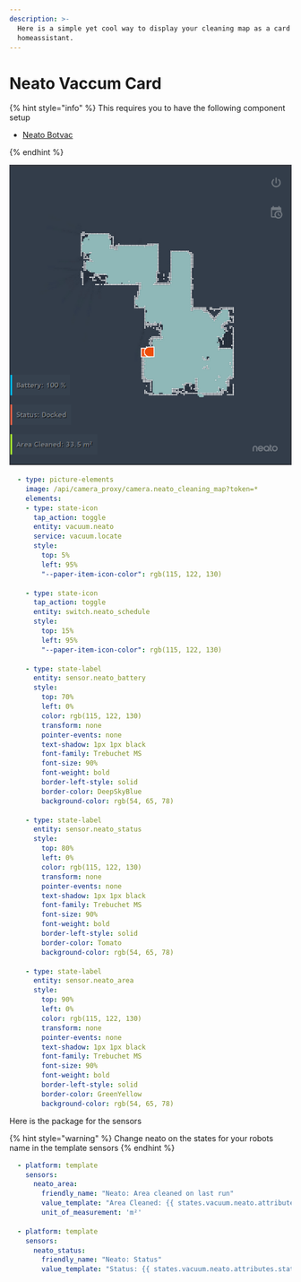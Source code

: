 ```yaml
---
description: >-
  Here is a simple yet cool way to display your cleaning map as a card in
  homeassistant.
---
```


# Neato Vaccum Card

{% hint style="info" %}
This requires you to have the following component setup

* [Neato Botvac](https://www.home-assistant.io/components/neato/)

{% endhint %}

![](../.gitbook/assets/image%20%281%29.png)

```yaml
  - type: picture-elements
    image: /api/camera_proxy/camera.neato_cleaning_map?token=*
    elements:
    - type: state-icon
      tap_action: toggle
      entity: vacuum.neato
      service: vacuum.locate
      style:
        top: 5%
        left: 95%
        "--paper-item-icon-color": rgb(115, 122, 130)

    - type: state-icon
      tap_action: toggle
      entity: switch.neato_schedule
      style:
        top: 15%
        left: 95%
        "--paper-item-icon-color": rgb(115, 122, 130)

    - type: state-label
      entity: sensor.neato_battery
      style:
        top: 70%
        left: 0%
        color: rgb(115, 122, 130)
        transform: none
        pointer-events: none
        text-shadow: 1px 1px black
        font-family: Trebuchet MS
        font-size: 90%
        font-weight: bold
        border-left-style: solid
        border-color: DeepSkyBlue
        background-color: rgb(54, 65, 78)
        
    - type: state-label
      entity: sensor.neato_status
      style:
        top: 80%
        left: 0%
        color: rgb(115, 122, 130)
        transform: none
        pointer-events: none
        text-shadow: 1px 1px black
        font-family: Trebuchet MS
        font-size: 90%
        font-weight: bold
        border-left-style: solid
        border-color: Tomato
        background-color: rgb(54, 65, 78)

    - type: state-label
      entity: sensor.neato_area
      style:
        top: 90%
        left: 0%
        color: rgb(115, 122, 130)
        transform: none
        pointer-events: none
        text-shadow: 1px 1px black
        font-family: Trebuchet MS
        font-size: 90%
        font-weight: bold
        border-left-style: solid
        border-color: GreenYellow
        background-color: rgb(54, 65, 78)
```

Here is the package for the sensors

{% hint style="warning" %}
Change neato on the states for your robots name in the template sensors
{% endhint %}

```yaml
  - platform: template
    sensors:
      neato_area:
        friendly_name: "Neato: Area cleaned on last run"
        value_template: "Area Cleaned: {{ states.vacuum.neato.attributes.clean_area | round(1) }}"
        unit_of_measurement: 'm²'

  - platform: template
    sensors:
      neato_status:
        friendly_name: "Neato: Status"
        value_template: "Status: {{ states.vacuum.neato.attributes.status }}"
```
